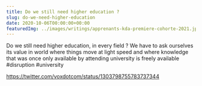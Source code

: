 ```yaml
---
title: Do we still need higher education ?
slug: do-we-need-higher-education
date: 2020-10-06T00:00:00+00:00
featuredImg: ../images/writings/apprenants-kda-premiere-cohorte-2021.jpeg
---
```


Do we still need higher education, in every field ? We have to ask ourselves its value in world where things move at light speed and where knowledge that was once only available by attending university is freely available #disruption #university

https://twitter.com/voxdotcom/status/1303798755783737344
